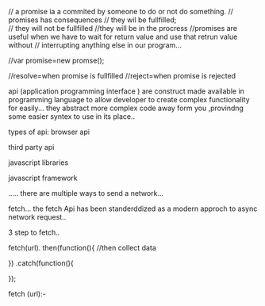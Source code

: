 // a promise ia a commited by someone to do or not do something.
// promises has consequences
// they wil be fullfilled;\
// they will not be fullfilled
//they will be in the procress
//promises are useful when we have to wait for return value and use that retrun value without
// interrupting anything else in our program...

//var promise=new promse();

//resolve=when promise is fullfilled
//reject=when promise is rejected


api (application programming interface ) are construct made available in programming language to allow developer to create complex functionality for easily...
they abstract more complex code away form you ,provindng some easier syntex to use in its place..

types of api:
browser api

third party api

javascript libraries

javascript framework

.....
there are multiple ways to send a network...

fetch...
the fetch Api has been standerddized as a modern 
approch to async network request..

3 step to fetch..

fetch(url).
then(function(){   //then  collect data

})
.catch(function(){

});

fetch (url):-













